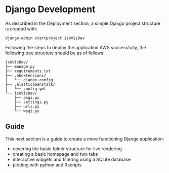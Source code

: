 # Django Development

As described in the Deployment section, a simple Django project structure is created with:
```shell
django-admin startproject isoVisDev 
```
Following the steps to deploy the application AWS successfully, the following tree structure should be as of follows:
```plaintext 
isoVisDev/
├── manage.py
├── requirements.txt
├── .ebextensions/
│   └── django.config
├── .elasticbeanstalk/
│   └── config.yml
└── isoVisDev/
    ├── asgi.py
    ├── settings.py
    ├── urls.py
    └── wsgi.py
```

## Guide

This next section is a guide to create a more functioning Django application:
- covering the basic folder structure for live rendering
- creating a basic homepage and two tabs
- interactive widgets and filtering using a SQLite database
- plotting with python and Rscripts
